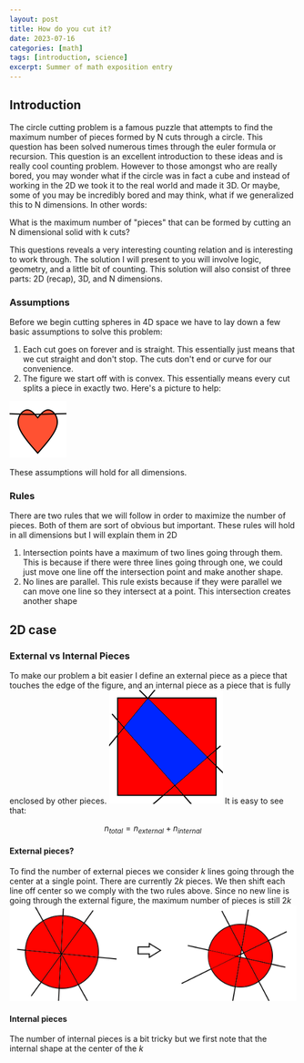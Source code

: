 ```yaml
---
layout: post
title: How do you cut it?
date: 2023-07-16
categories: [math]
tags: [introduction, science]
excerpt: Summer of math exposition entry 
---
```


## Introduction 

The circle cutting problem is a famous puzzle that attempts to find the maximum number of pieces formed by N cuts through a circle. This question has been solved numerous times through the euler formula or recursion. This question is an excellent introduction to these ideas and is really cool counting problem. However to those amongst who are really bored, you may wonder what if the circle was in fact a cube and instead of working in the 2D we took it to the real world and made it 3D. Or maybe, some of you may be incredibly bored and may think, what if we generalized this to N dimensions. In other words:

What is the maximum number of "pieces" that can be formed by cutting an N dimensional solid with k cuts?

This questions reveals a very interesting counting relation and is interesting to work through. The solution I will present to you will involve logic, geometry, and a little bit of counting. This solution will also consist of three parts: 2D (recap), 3D, and N dimensions.

### Assumptions 
Before we begin cutting spheres in 4D space we have to lay down a few basic assumptions to solve this problem:
1. Each cut goes on forever and is straight. This essentially just means that we cut straight and don't stop. The cuts don't end or curve for our convenience.
2. The figure we start off with is convex. This essentially means every cut splits a piece in exactly two.  Here's a picture to help:

![broken heart is split into three pieces. NOT ALLOWED](/assets/heart.png)

These assumptions will hold for all dimensions. 
### Rules
There are two rules that we will follow in order to maximize the number of pieces. Both of them are sort of obvious but important. These rules will hold in all dimensions but I will explain them in 2D 
1. Intersection points have a maximum of two lines going through them. This is because if there were three lines going through one, we could just move one line off the intersection point and make another shape. 
2. No lines are parallel. This rule exists because if they were parallel we can move one line so they intersect at a point. This intersection creates another shape

## 2D case
### External vs Internal Pieces
To make our problem a bit easier I define an external piece as a piece that touches the edge of the figure, and an internal piece as a piece that is fully enclosed by other pieces. 
![Red pieces are external pieces, blue pieces are internal pieces](https://github.com/n-diwan/n-diwan/blob/master/assets/images/2d1.png)
It is easy to see that:

$$n_{total} = n_{external} + n_{internal} $$

#### External pieces?
To find the number of external pieces we consider $k$ lines going through the center at a single point. There are currently $2k$ pieces. We then shift each line off center so we comply with the two rules above. Since no new line is going through the external figure, the maximum number of pieces is still $2k$
![helpful picture?](https://github.com/n-diwan/n-diwan/blob/master/assets/images/2d2.png)

#### Internal pieces
The number of internal pieces is a bit tricky but we first note that the internal shape at the center of the $k$